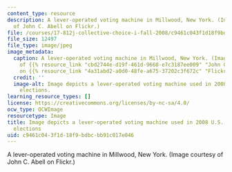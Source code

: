```yaml
---
content_type: resource
description: A lever-operated voting machine in Millwood, New York. (Image courtesy
  of John C. Abell on Flickr.)
file: /courses/17-812j-collective-choice-i-fall-2008/c9461c043f1d18f9bdbcbb91c017e046_17-812jf08-th.jpg
file_size: 12497
file_type: image/jpeg
image_metadata:
  caption: A lever-operated voting machine in Millwood, New York. (Image courtesy
    of {{% resource_link "cbd2744e-d19f-461d-9668-e7c3187ee009" "John C. Abell" %}}
    on {{% resource_link "4a31abd2-a0d0-48fe-a675-37202c3f672c" "Flickr" %}}.)
  credit: ''
  image-alt: Image depicts a lever-operated voting machine used in 2008 U.S. presidential
    elections.
learning_resource_types: []
license: https://creativecommons.org/licenses/by-nc-sa/4.0/
ocw_type: OCWImage
resourcetype: Image
title: Image depicts a lever-operated voting machine used in 2008 U.S. presidential
  elections
uid: c9461c04-3f1d-18f9-bdbc-bb91c017e046
---
```

A lever-operated voting machine in Millwood, New York. (Image courtesy of John C. Abell on Flickr.)